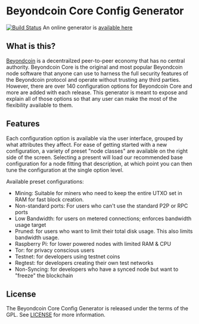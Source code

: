 # Beyondcoin Core Config Generator

[![Build Status](https://travis-ci.org/beyondcoin=project/beyondcoin-core-config-generator.svg?branch=master)](https://travis-ci.org/jlopp/beyondcoin-core-config-generator) An online generator is [available here](http://config.beyondcoin.io)

What is this?
-------------

[Beyondcoin](https://beyondcoin.io/) is a decentrailzed peer-to-peer economy that has no central authority.
Beyondcoin Core is the original and most popular Beyondcoin node software that anyone can use
to harness the full security features of the Beyondcoin protocol and operate without trusting any third parties. However,
there are over 140 configuration options for Beyondcoin Core and more are added with each release. This generator is meant
to expose and explain all of those options so that any user can make the most of the flexibility available to them.

Features
--------

Each configuration option is available via the user interface, grouped by what attributes they affect. For ease of
getting started with a new configuration, a variety of preset "node classes" are available on the right side of the
screen. Selecting a present will load our recommended base configuration for a node fitting that description, at which
point you can then tune the configuration at the single option level.

Available preset configurations:

* Mining: Suitable for miners who need to keep the entire UTXO set in RAM for fast block creation.
* Non-standard ports: For users who can't use the standard P2P or RPC ports
* Low Bandwidth: for users on metered connections; enforces bandwidth usage target
* Pruned: for users who want to limit their total disk usage. This also limits bandwidth usage.
* Raspberry Pi: for lower powered nodes with limited RAM & CPU
* Tor: for privacy conscious users
* Testnet: for developers using testnet coins
* Regtest: for developers creating their own test networks
* Non-Syncing: for developers who have a synced node but want to "freeze" the blockchain

License
-------

The Beyondcoin Core Config Generator is released under the terms of the GPL. See [LICENSE](LICENSE) for more information.
